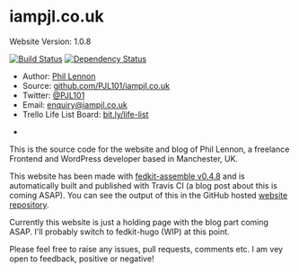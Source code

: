 # iampjl.co.uk
Website Version: 1.0.8

[![Build Status](https://travis-ci.org/PJL101/iampjl.co.uk.svg?branch=master)](https://travis-ci.org/PJL101/iampjl.co.uk)
[![Dependency Status](https://david-dm.org/PJL101/iampjl.co.uk.svg)](https://david-dm.org/PJL101/iampjl.co.uk)

* Author: [Phil Lennon](http://iampjl.co.uk)
* Source: [github.com/PJL101/iampjl.co.uk](http://github.com/PJL101/iampjl.co.uk)
* Twitter: [@PJL101](http://twitter.com/pjl101)
* Email: [enquiry@iampjl.co.uk](mailto:enquiry@iampjl.co.uk)
* Trello Life List Board: [bit.ly/life-list](http://bit.ly/life-list)

-

This is the source code for the website and blog of Phil Lennon, a freelance Frontend and WordPress developer based in Manchester, UK.

This website has been made with [fedkit-assemble v0.4.8](https://github.com/PJL101/fedkit-assemble) and is automatically built and published with Travis CI (a blog post about this is coming ASAP). You can see the output of this in the GitHub hosted [website repository](https://github.com/PJL101/PJL101.github.io).

Currently this website is just a holding page with the blog part coming ASAP. I'll probably switch to fedkit-hugo (WIP) at this point.

Please feel free to raise any issues, pull requests, comments etc. I am vey open to feedback, positive or negative!
